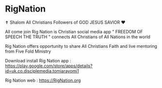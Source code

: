# RigNation

✝️ Shalom All Christians Followers of GOD JESUS SAVIOR ❤️

All come join Rig Nation is Christian social media app " FREEDOM OF SPEECH THE TRUTH " connects All Christians of All Nations in the world 

Rig Nation offers opportunity to share All Christians Faith and live mentoring from Five Fold Ministry

Download install Rig Nation app :
https://play.google.com/store/apps/details?id=uk.co.disciplemedia.tomiarayomi1

Rig Nation web :
https://RigNation.org
